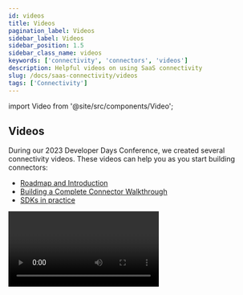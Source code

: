 ```yaml
---
id: videos
title: Videos
pagination_label: Videos
sidebar_label: Videos
sidebar_position: 1.5
sidebar_class_name: videos
keywords: ['connectivity', 'connectors', 'videos']
description: Helpful videos on using SaaS connectivity
slug: /docs/saas-connectivity/videos
tags: ['Connectivity']
---
```

import Video from '@site/src/components/Video';

## Videos

During our 2023 Developer Days Conference, we created several connectivity videos. These videos can help you as you start building connectors: 

 - [Roadmap and Introduction](https://www.youtube.com/watch?v=12pfpLBNCvM)
 - [Building a Complete Connector Walkthrough](https://www.youtube.com/watch?v=wHHje_ItTKQ)
 - [SDKs in practice](https://www.youtube.com/watch?v=uvnlSUVsF8M)

<Video source="https://www.youtube.com/watch?v=wHHje_ItTKQ"></Video>
